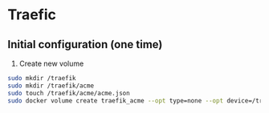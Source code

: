 # Traefic

## Initial configuration (one time)

1. Create new volume
```bash
sudo mkdir /traefik
sudo mkdir /traefik/acme
sudo touch /traefik/acme/acme.json
sudo docker volume create traefik_acme --opt type=none --opt device=/traefik/acme/acme.json --opt o=bind
```